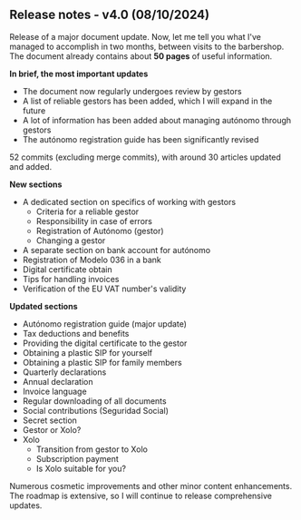 ## Release notes - v4.0 (08/10/2024)

Release of a major document update. Now, let me tell you what I've managed to accomplish in two months, between visits
to the barbershop. The document already contains about **50 pages** of useful information.

**In brief, the most important updates**

- The document now regularly undergoes review by gestors
- A list of reliable gestors has been added, which I will expand in the future
- A lot of information has been added about managing autónomo through gestors
- The autónomo registration guide has been significantly revised

52 commits (excluding merge commits), with around 30 articles updated and added.

**New sections**

- A dedicated section on specifics of working with gestors
    - Criteria for a reliable gestor
    - Responsibility in case of errors
    - Registration of Autónomo (gestor)
    - Changing a gestor
- A separate section on bank account for autónomo
- Registration of Modelo 036 in a bank
- Digital certificate obtain
- Tips for handling invoices
- Verification of the EU VAT number's validity

**Updated sections**

- Autónomo registration guide (major update)
- Tax deductions and benefits
- Providing the digital certificate to the gestor
- Obtaining a plastic SIP for yourself
- Obtaining a plastic SIP for family members
- Quarterly declarations
- Annual declaration
- Invoice language
- Regular downloading of all documents
- Social contributions (Seguridad Social)
- Secret section
- Gestor or Xolo?
- Xolo
    - Transition from gestor to Xolo
    - Subscription payment
    - Is Xolo suitable for you?

Numerous cosmetic improvements and other minor content enhancements. The roadmap is extensive, so I will continue to
release comprehensive updates.
